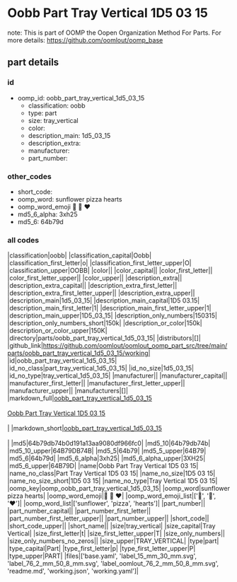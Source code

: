 # Oobb Part Tray Vertical 1D5 03 15  

note: This is part of OOMP the Oopen Organization Method For Parts. For more details: https://github.com/oomlout/oomp_base

##  part details





### id
* oomp_id: oobb_part_tray_vertical_1d5_03_15
  * classification: oobb
  * type: part
  * size: tray_vertical
  * color: 
  * description_main: 1d5_03_15
  * description_extra: 
  * manufacturer: 
  * part_number: 

### other_codes
* short_code: 
* oomp_word: sunflower pizza hearts
* oomp_word_emoji :sunflower: :pizza: :hearts:
* md5_6_alpha: 3xh25
* md5_6: 64b79d

### all codes 
|classification|oobb|
|classification_capital|Oobb|
|classification_first_letter|o|
|classification_first_letter_upper|O|
|classification_upper|OOBB|
|color||
|color_capital||
|color_first_letter||
|color_first_letter_upper||
|color_upper||
|description_extra||
|description_extra_capital||
|description_extra_first_letter||
|description_extra_first_letter_upper||
|description_extra_upper||
|description_main|1d5_03_15|
|description_main_capital|1D5 03.15|
|description_main_first_letter|1|
|description_main_first_letter_upper|1|
|description_main_upper|1D5_03_15|
|description_only_numbers|150315|
|description_only_numbers_short|150k|
|description_or_color|150k|
|description_or_color_upper|150K|
|directory|parts/oobb_part_tray_vertical_1d5_03_15|
|distributors|[]|
|github_link|https://github.com/oomlout/oomlout_oomp_part_src/tree/main/parts/oobb_part_tray_vertical_1d5_03_15/working|
|id|oobb_part_tray_vertical_1d5_03_15|
|id_no_class|part_tray_vertical_1d5_03_15|
|id_no_size|1d5_03_15|
|id_no_type|tray_vertical_1d5_03_15|
|manufacturer||
|manufacturer_capital||
|manufacturer_first_letter||
|manufacturer_first_letter_upper||
|manufacturer_upper||
|manufacturers|[]|
|markdown_full|[oobb_part_tray_vertical_1d5_03_15](https://github.com/oomlout/oomlout_oomp_part_src/tree/main/parts/oobb_part_tray_vertical_1d5_03_15/working)<br>[](https://github.com/oomlout/oomlout_oomp_part_src/tree/main/parts/oobb_part_tray_vertical_1d5_03_15/working)<br>[Oobb Part Tray Vertical 1D5 03 15](https://github.com/oomlout/oomlout_oomp_part_src/tree/main/parts/oobb_part_tray_vertical_1d5_03_15/working)<br><br>|
|markdown_short|[oobb_part_tray_vertical_1d5_03_15](https://github.com/oomlout/oomlout_oomp_part_src/tree/main/parts/oobb_part_tray_vertical_1d5_03_15/working)<br><br>|
|md5|64b79db74b0d191a13aa9080df966fc0|
|md5_10|64b79db74b|
|md5_10_upper|64B79DB74B|
|md5_5|64b79|
|md5_5_upper|64B79|
|md5_6|64b79d|
|md5_6_alpha|3xh25|
|md5_6_alpha_upper|3XH25|
|md5_6_upper|64B79D|
|name|Oobb Part Tray Vertical 1D5 03 15|
|name_no_class|Part Tray Vertical 1D5 03 15|
|name_no_size|1D5 03 15|
|name_no_size_short|1D5 03 15|
|name_no_type|Tray Vertical 1D5 03 15|
|oomp_key|oomp_oobb_part_tray_vertical_1d5_03_15|
|oomp_word|sunflower pizza hearts|
|oomp_word_emoji|:sunflower: :pizza: :hearts:|
|oomp_word_emoji_list|[':sunflower:', ':pizza:', ':hearts:']|
|oomp_word_list|['sunflower', 'pizza', 'hearts']|
|part_number||
|part_number_capital||
|part_number_first_letter||
|part_number_first_letter_upper||
|part_number_upper||
|short_code||
|short_code_upper||
|short_name||
|size|tray_vertical|
|size_capital|Tray Vertical|
|size_first_letter|t|
|size_first_letter_upper|T|
|size_only_numbers||
|size_only_numbers_no_zeros||
|size_upper|TRAY_VERTICAL|
|type|part|
|type_capital|Part|
|type_first_letter|p|
|type_first_letter_upper|P|
|type_upper|PART|
|files|['base.yaml', 'label_15_mm_30_mm.svg', 'label_76_2_mm_50_8_mm.svg', 'label_oomlout_76_2_mm_50_8_mm.svg', 'readme.md', 'working.json', 'working.yaml']|
